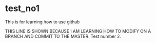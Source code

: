 # test_no1
This is for learning how to use github

THIS LINE IS SHOWN BECAUSE I AM LEARNING HOW TO MODIFY ON A BRANCH AND COMMIT TO THE MASTER.
Test number 2.
